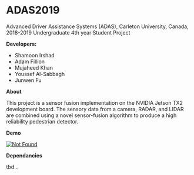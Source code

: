 # ADAS2019
Advanced Driver Assistance Systems (ADAS), Carleton University, Canada, 2018-2019
Undergraduate 4th year Student Project

**Developers:**
- Shamoon Irshad
- Adam Fillion
- Mujaheed Khan
- Youssef Al-Sabbagh
- Junwen Fu

**About**

This project is a sensor fusion implementation on the NVIDIA Jetson TX2 development board. The sensory data from a camera, RADAR, and LIDAR are combined using a novel sensor-fusion algorithm to produce a high reliability pedestrian detector.

**Demo**

[![Not Found](https://img.youtube.com/vi/swne_90ZV08/0.jpg)](https://www.youtube.com/watch?v=swne_90ZV08)

**Dependancies**

tbd...